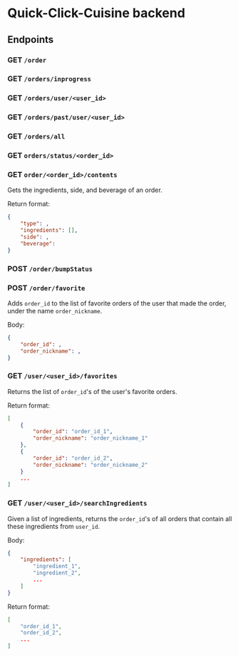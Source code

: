 # Quick-Click-Cuisine backend

## Endpoints

### GET `/order`

### GET `/orders/inprogress`

### GET `/orders/user/<user_id>`

### GET `/orders/past/user/<user_id>`

### GET `/orders/all`

### GET `orders/status/<order_id>`

### GET `order/<order_id>/contents`

Gets the ingredients, side, and beverage of an order.

Return format:
```json
{
    "type": ,
    "ingredients": [],
    "side": ,
    "beverage": 
}
```

### POST `/order/bumpStatus`

### POST `/order/favorite`

Adds `order_id` to the list of favorite orders of the user that made the order, under the name `order_nickname`.

Body:
```json
{
    "order_id": ,
    "order_nickname": ,
}
```

### GET `/user/<user_id>/favorites`

Returns the list of `order_id`'s of the user's favorite orders.

Return format:
```json
[
    {
        "order_id": "order_id_1",
        "order_nickname": "order_nickname_1"
    },
    {
        "order_id": "order_id_2",
        "order_nickname": "order_nickname_2"
    }
    ...
]
```

### GET `/user/<user_id>/searchIngredients`

Given a list of ingredients, returns the `order_id`'s of all orders that contain all these ingredients from `user_id`.

Body:
```json
{
    "ingredients": [
        "ingredient_1",
        "ingredient_2",
        ...
    ]
}
```

Return format: 
```json
[
    "order_id_1",
    "order_id_2",
    ...
]
```